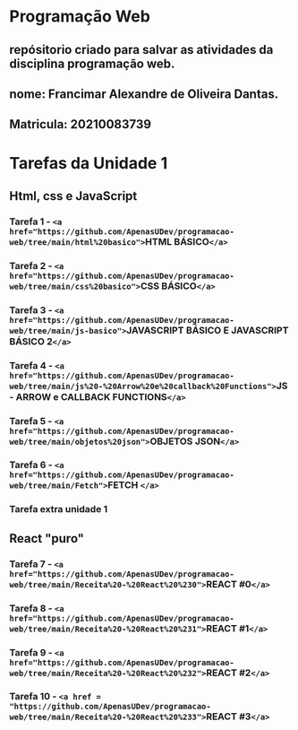 # Programação Web

## repósitorio criado para salvar as atividades da disciplina programação web.

## nome: Francimar Alexandre de Oliveira Dantas.

## Matricula: 20210083739

# Tarefas da Unidade 1

## Html, css e JavaScript

### Tarefa 1 -  `<a href="https://github.com/ApenasUDev/programacao-web/tree/main/html%20basico">`HTML BÁSICO`</a>`

### Tarefa 2 -  `<a href="https://github.com/ApenasUDev/programacao-web/tree/main/css%20basico">`CSS BÁSICO`</a>`

### Tarefa 3 -  `<a href="https://github.com/ApenasUDev/programacao-web/tree/main/js-basico">`JAVASCRIPT BÁSICO E JAVASCRIPT BÁSICO 2`</a>`

### Tarefa 4 -  `<a href="https://github.com/ApenasUDev/programacao-web/tree/main/js%20-%20Arrow%20e%20callback%20Functions">`JS - ARROW e CALLBACK FUNCTIONS`</a>`

### Tarefa 5 -  `<a href="https://github.com/ApenasUDev/programacao-web/tree/main/objetos%20json">`OBJETOS JSON`</a>`

### Tarefa 6 -  `<a href="https://github.com/ApenasUDev/programacao-web/tree/main/Fetch">`FETCH `</a>`

<h3>Tarefa extra unidade 1


## React "puro"

### Tarefa 7 -  `<a href="https://github.com/ApenasUDev/programacao-web/tree/main/Receita%20-%20React%20%230">`REACT #0`</a>`

### Tarefa 8 -  `<a href="https://github.com/ApenasUDev/programacao-web/tree/main/Receita%20-%20React%20%231">`REACT #1`</a>`

### Tarefa 9 -  `<a href="https://github.com/ApenasUDev/programacao-web/tree/main/Receita%20-%20React%20%232">`REACT #2`</a>`

### Tarefa 10 - `<a href = "https://github.com/ApenasUDev/programacao-web/tree/main/Receita%20-%20React%20%233">`REACT #3`</a>`
